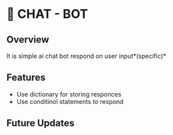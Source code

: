 # 🤖 CHAT - BOT

## Overview 
It is simple ai chat bot respond on user input*(specific)*

## Features
- Use dictionary for storing responces
- Use conditinol statements to respond

## Future Updates
